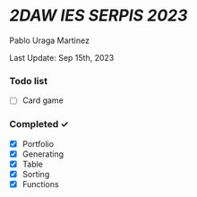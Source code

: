 # _2DAW IES SERPIS 2023_

Pablo Uraga Martinez

Last Update: Sep 15th, 2023

### Todo list
- [ ] Card game

### Completed ✓
- [x] Portfolio
- [x] Generating
- [x] Table
- [x] Sorting
- [x] Functions
